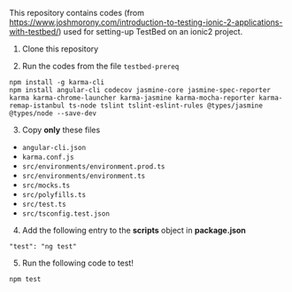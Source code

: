 This repository contains codes (from https://www.joshmorony.com/introduction-to-testing-ionic-2-applications-with-testbed/) used for setting-up TestBed on an ionic2 project.

1) Clone this repository

2) Run the codes from the file `testbed-prereq`
```
npm install -g karma-cli
npm install angular-cli codecov jasmine-core jasmine-spec-reporter karma karma-chrome-launcher karma-jasmine karma-mocha-reporter karma-remap-istanbul ts-node tslint tslint-eslint-rules @types/jasmine @types/node --save-dev
```
3) Copy **only** these files
- `angular-cli.json`
- `karma.conf.js`
- `src/environments/environment.prod.ts`
- `src/environments/environment.ts`
- `src/mocks.ts`
- `src/polyfills.ts`
- `src/test.ts`
- `src/tsconfig.test.json`

4) Add the following entry to the **scripts** object in **package.json**
```
"test": "ng test"
```

5) Run the following code to test!
```
npm test
```
